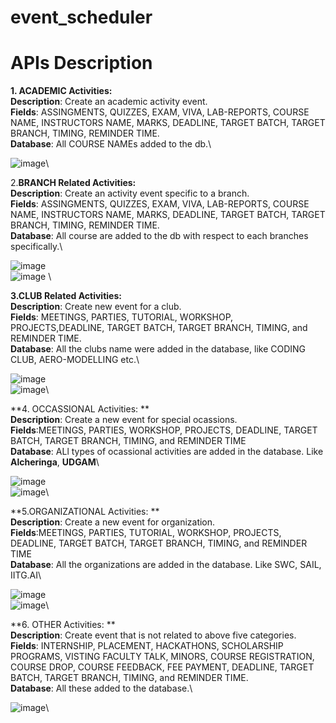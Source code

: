 # event_scheduler
# APIs Description




**1. ACADEMIC Activities:**\
**Description**: Create an academic activity event.\
**Fields**: ASSINGMENTS, QUIZZES, EXAM, VIVA, LAB-REPORTS, COURSE NAME, INSTRUCTORS NAME, MARKS, DEADLINE, TARGET BATCH, TARGET BRANCH, TIMING, REMINDER TIME.\
**Database**: All COURSE NAMEs added to the db.\


![image](https://user-images.githubusercontent.com/84286157/130612621-7dd05c7f-2ead-4775-95a1-94893dd4c3d5.png)\








 2.**BRANCH Related Activities:** \
 **Description**: Create an activity event specific to a branch.\
 **Fields**: ASSINGMENTS, QUIZZES, EXAM, VIVA, LAB-REPORTS, COURSE NAME, INSTRUCTORS NAME, MARKS, DEADLINE, TARGET BATCH, TARGET BRANCH, TIMING, REMINDER TIME.\
 **Database**: All course are added to the db with respect to each branches specifically.\
 

 
![image](https://user-images.githubusercontent.com/84286157/130613733-386bb2d4-dbdb-4a2b-a53f-f1c46f60065d.png)\
![image](https://user-images.githubusercontent.com/84286157/130617046-9816045c-d2b1-4d47-ac4a-ef9a69e9d3a9.png) \








 **3.CLUB Related Activities:**\
 **Description**: Create new event for a club.\
 **Fields**: MEETINGS, PARTIES, TUTORIAL, WORKSHOP, PROJECTS,DEADLINE, TARGET BATCH, TARGET BRANCH, TIMING, and REMINDER TIME.\
 **Database**: All the clubs name were added in the database, like CODING CLUB, AERO-MODELLING etc.\
 

![image](https://user-images.githubusercontent.com/84286157/130614286-9f5f6285-ed3d-4768-bdac-d9ddffb772b5.png)\
![image](https://user-images.githubusercontent.com/84286157/130614347-8f409e4a-d291-4734-8c0d-597722fc7da3.png)\








**4. OCCASSIONAL Activities: **\
**Description**: Create a new event for special ocassions.\
**Fields**:MEETINGS, PARTIES, WORKSHOP, PROJECTS, DEADLINE, TARGET BATCH, TARGET BRANCH, TIMING, and REMINDER TIME\
**Database**: ALl types of ocassional activities are added in the database. Like **Alcheringa**, **UDGAM**\
 

![image](https://user-images.githubusercontent.com/84286157/130615002-a74164f7-9244-4da2-a9ea-dcf4e1b2a84e.png)\
![image](https://user-images.githubusercontent.com/84286157/130615088-9b974d13-87d7-4745-8d51-90cfdee2c5c0.png)\










**5.ORGANIZATIONAL Activities: **\
**Description**:  Create a new event for organization.\
**Fields**:MEETINGS, PARTIES, TUTORIAL, WORKSHOP, PROJECTS, DEADLINE, TARGET BATCH, TARGET BRANCH, TIMING, and REMINDER TIME\
**Database**: All the organizations are added in the database. Like SWC, SAIL, IITG.AI\


![image](https://user-images.githubusercontent.com/84286157/130615591-cca02da9-7f9c-4bd4-9f33-ee2762f5df55.png)\
![image](https://user-images.githubusercontent.com/84286157/130615631-ebe65b87-6cf9-4ee6-aeb3-7fc22c8089d6.png)\








 **6. OTHER Activities: **\
 **Description**: Create event that is not related to above five categories.\
 **Fields**: INTERNSHIP, PLACEMENT, HACKATHONS, SCHOLARSHIP PROGRAMS, VISTING FACULTY TALK, MINORS, COURSE REGISTRATION, COURSE DROP, COURSE FEEDBACK, FEE PAYMENT,  DEADLINE,                  TARGET BATCH, TARGET BRANCH, TIMING, and REMINDER TIME.\
 **Database**: All these added to the database.\


![image](https://user-images.githubusercontent.com/84286157/130616595-2ec52ae4-0aa2-4650-ac5b-db5e8f3abd55.png)\


